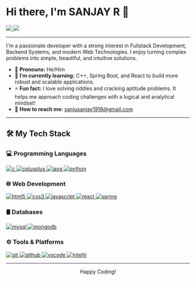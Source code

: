 # Hi there, I'm SANJAY R 👋

<p align="left">
  <a href="https://github.com/sanjusanjay98">
    <img src="https://github-readme-stats.vercel.app/api?username=sanjusanjay98&show_icons=true&theme=dracula&include_all_commits=true&count_private=true"/>
  </a>
  <a href="https://github.com/sanjusanjay98">
    <img src="https://github-readme-stats.vercel.app/api/top-langs/?username=sanjusanjay98&layout=compact&theme=dracula"/>
  </a>
</p>

---

I'm a passionate developer with a strong interest in Fullstack Development, Backend Systems, and modern Web Technologies. I enjoy turning complex problems into simple, beautiful, and intuitive solutions.

-   🌟 **Pronouns:** He/Him
-   🌱 **I’m currently learning:** C++, Spring Boot, and React to build more robust and scalable applications.
-   ⚡ **Fun fact:** I love solving riddles and cracking aptitude problems. It helps me approach coding challenges with a logical and analytical mindset!
-   📧 **How to reach me:** [sanjusanjay1918@gmail.com](mailto:sanjusanjay1918@gmail.com)

---

## 🛠️ My Tech Stack

### 💻 Programming Languages
<p align="left">
    <a href="https://www.cprogramming.com/" target="_blank" rel="noreferrer"> <img src="https://img.shields.io/badge/c-%2300599C.svg?style=for-the-badge&logo=c&logoColor=white" alt="c"/> </a>
    <a href="https://isocpp.org/" target="_blank" rel="noreferrer"> <img src="https://img.shields.io/badge/c++-%2300599C.svg?style=for-the-badge&logo=c%2B%2B&logoColor=white" alt="cplusplus"/> </a>
    <a href="https://www.java.com" target="_blank" rel="noreferrer"> <img src="https://img.shields.io/badge/java-%23ED8B00.svg?style=for-the-badge&logo=openjdk&logoColor=white" alt="java"/> </a>
    <a href="https://www.python.org" target="_blank" rel="noreferrer"> <img src="https://img.shields.io/badge/python-3670A0?style=for-the-badge&logo=python&logoColor=ffdd54" alt="python"/> </a>
</p>

### 🌐 Web Development
<p align="left">
    <a href="https://www.w3.org/html/" target="_blank" rel="noreferrer"> <img src="https://img.shields.io/badge/html5-%23E34F26.svg?style=for-the-badge&logo=html5&logoColor=white" alt="html5"/> </a>
    <a href="https://www.w3schools.com/css/" target="_blank" rel="noreferrer"> <img src="https://img.shields.io/badge/css3-%231572B6.svg?style=for-the-badge&logo=css3&logoColor=white" alt="css3"/> </a>
    <a href="https://developer.mozilla.org/en-US/docs/Web/JavaScript" target="_blank" rel="noreferrer"> <img src="https://img.shields.io/badge/javascript-%23323330.svg?style=for-the-badge&logo=javascript&logoColor=%23F7DF1E" alt="javascript"/> </a>
    <a href="https://reactjs.org/" target="_blank" rel="noreferrer"> <img src="https://img.shields.io/badge/react-%2320232a.svg?style=for-the-badge&logo=react&logoColor=%2361DAFB" alt="react"/> </a>
    <a href="https://spring.io/" target="_blank" rel="noreferrer"> <img src="https://img.shields.io/badge/spring_boot-%236DB33F?style=for-the-badge&logo=spring&logoColor=white" alt="spring"/> </a>
</p>

### 🛢️ Databases
<p align="left">
    <a href="https://www.mysql.com/" target="_blank" rel="noreferrer"> <img src="https://img.shields.io/badge/mysql-%2300f.svg?style=for-the-badge&logo=mysql&logoColor=white" alt="mysql"/> </a>
    <a href="https://www.mongodb.com/" target="_blank" rel="noreferrer"> <img src="https://img.shields.io/badge/MongoDB-%234ea94b.svg?style=for-the-badge&logo=mongodb&logoColor=white" alt="mongodb"/> </a>
</p>

### ⚙️ Tools & Platforms
<p align="left">
    <a href="https://git-scm.com/" target="_blank" rel="noreferrer"> <img src="https://img.shields.io/badge/git-%23F05033.svg?style=for-the-badge&logo=git&logoColor=white" alt="git"/> </a>
    <a href="https://github.com/" target="_blank" rel="noreferrer"> <img src="https://img.shields.io/badge/github-%23121011.svg?style=for-the-badge&logo=github&logoColor=white" alt="github"/> </a>
    <a href="https://code.visualstudio.com/" target="_blank" rel="noreferrer"> <img src="https://img.shields.io/badge/Visual_Studio_Code-0078D4?style=for-the-badge&logo=visual%20studio%20code&logoColor=white" alt="vscode"/> </a>
    <a href="https://www.jetbrains.com/idea/" target="_blank" rel="noreferrer"> <img src="https://img.shields.io/badge/IntelliJ_IDEA-000000.svg?style=for-the-badge&logo=intellij-idea&logoColor=white" alt="intellij"/> </a>
</p>

---

<p align="center">
  Happy Coding!
</p>
